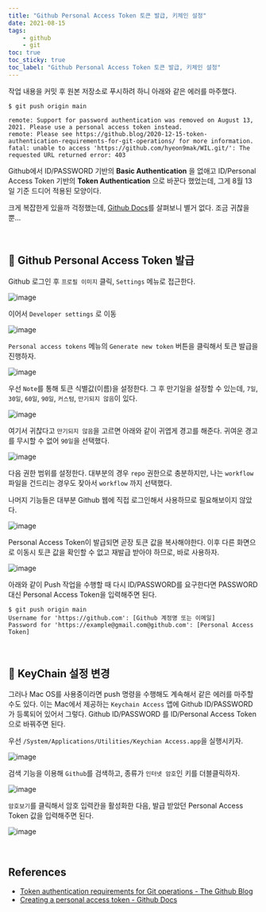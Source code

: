 ```yaml
---
title: "Github Personal Access Token 토큰 발급, 키체인 설정"
date: 2021-08-15
tags:
    - github
    - git
toc: true
toc_sticky: true 
toc_label: "Github Personal Access Token 토큰 발급, 키체인 설정"
---
```


작업 내용을 커밋 후 원본 저장소로 푸시하려 하니 아래와 같은 에러를 마주했다.

```
$ git push origin main

remote: Support for password authentication was removed on August 13, 2021. Please use a personal access token instead.
remote: Please see https://github.blog/2020-12-15-token-authentication-requirements-for-git-operations/ for more information.
fatal: unable to access 'https://github.com/hyeon9mak/WIL.git/': The requested URL returned error: 403
```

Github에서 ID/PASSWORD 기반의 **Basic Authentication** 을 없애고 
ID/Personal Access Token 기반의 **Token Authentication** 으로 바꾼다 했었는데, 
그게 8월 13일 기준 드디어 적용된 모양이다.

크게 복잡한게 있을까 걱정했는데, [Github Docs](https://docs.github.com/en/github/authenticating-to-github/keeping-your-account-and-data-secure/creating-a-personal-access-token)를 살펴보니 별거 없다. 조금 귀찮을 뿐...

<br>

## 🔑 Github Personal Access Token 발급
Github 로그인 후 `프로필 이미지` 클릭, `Settings` 메뉴로 접근한다.

![image](https://user-images.githubusercontent.com/37354145/129464988-eb1d2c7b-3bc5-45b7-969a-42fd50879a66.png)

이어서 `Developer settings` 로 이동

![image](https://user-images.githubusercontent.com/37354145/129465015-66f8cc92-5455-4491-8756-3a50b0b93005.png)

`Personal access tokens` 메뉴의 `Generate new token` 버튼을 클릭해서 
토큰 발급을 진행하자.

![image](https://user-images.githubusercontent.com/37354145/129465036-d0c62f9c-365e-4a47-94de-3515096f054b.png)

우선 `Note`를 통해 토큰 식별값(이름)을 설정한다. 그 후 만기일을 설정할 수 있는데, 
`7일`, `30일`, `60일`, `90일`, `커스텀`, `만기되지 않음`이 있다.

![image](https://user-images.githubusercontent.com/37354145/129465174-09c587a2-777b-4f73-8ea7-806b6795f74e.png)

여기서 귀찮다고 `만기되지 않음`을 고르면 아래와 같이 귀엽게 경고를 해준다.
귀여운 경고를 무시할 수 없어 `90일`을 선택했다.

![image](https://user-images.githubusercontent.com/37354145/129465183-0e830c61-39de-4c6e-a2c8-91d7323488dd.png)

다음 권한 범위를 설정한다. 대부분의 경우 `repo` 권한으로 충분하지만, 나는 
`workflow` 파일을 건드리는 경우도 잦아서 `workflow` 까지 선택했다.

나머지 기능들은 대부분 Github 웹에 직접 로그인해서 사용하므로 필요해보이지 않았다.

![image](https://user-images.githubusercontent.com/37354145/129465234-a47bc859-6249-4fc3-b81a-d91fdf5f5f45.png)

Personal Access Token이 발급되면 곧장 토큰 값을 복사해야한다. 
이후 다른 화면으로 이동시 토큰 값을 확인할 수 없고 재발급 받아야 하므로, 바로 사용하자.

![image](https://user-images.githubusercontent.com/37354145/129465503-0c1b087c-c7a4-414c-a0b9-0a4c41bcfe32.png)

아래와 같이 Push 작업을 수행할 때 다시 ID/PASSWORD를 요구한다면 PASSWORD 대신 Personal Access Token을 입력해주면 된다.

```
$ git push origin main
Username for 'https://github.com': [Github 계정명 또는 이메일]
Password for 'https://example@gmail.com@github.com': [Personal Access Token]
```

<br>

## 🔑 KeyChain 설정 변경
그러나 Mac OS를 사용중이라면 push 명령을 수행해도 계속해서 같은 에러를 마주할 수도 있다.
이는 Mac에서 제공하는 `Keychain Access` 앱에 Github ID/PASSWORD가 등록되어 있어서 그렇다.
Github ID/PASSWORD 를 ID/Personal Access Token으로 바꿔주면 된다.

우선 `/System/Applications/Utilities/Keychian Access.app`을 실행시키자.

![image](https://user-images.githubusercontent.com/37354145/129466321-ceef1ff9-c7eb-426f-801c-dfeb2f895f04.png)

검색 기능을 이용해 `Github`를 검색하고, 종류가 `인터넷 암호`인 키를 더블클릭하자.

![image](https://user-images.githubusercontent.com/37354145/129466370-1fc82d48-2a4f-4977-a5f5-fc57ae7de159.png)

`암호보기`를 클릭해서 암호 입력칸을 활성화한 다음, 발급 받았던 Personal Access Token 값을 
입력해주면 된다.

![image](https://user-images.githubusercontent.com/37354145/129466419-86738f6b-05d0-4f59-a5d4-1bd290a4726e.png)

<br>

## References
- [Token authentication requirements for Git operations - The Github Blog](https://github.blog/2020-12-15-token-authentication-requirements-for-git-operations/)
- [Creating a personal access token - Github Docs](https://docs.github.com/en/github/authenticating-to-github/keeping-your-account-and-data-secure/creating-a-personal-access-token)